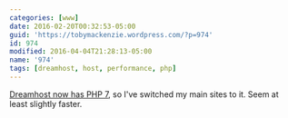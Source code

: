 ```yaml
---
categories: [www]
date: 2016-02-20T00:32:53-05:00
guid: 'https://tobymackenzie.wordpress.com/?p=974'
id: 974
modified: 2016-04-04T21:28:13-05:00
name: '974'
tags: [dreamhost, host, performance, php]
---
```


[Dreamhost now has PHP 7](http://wiki.dreamhost.com/PHP7), so I've switched my main sites to it.  Seem at least slightly faster.
